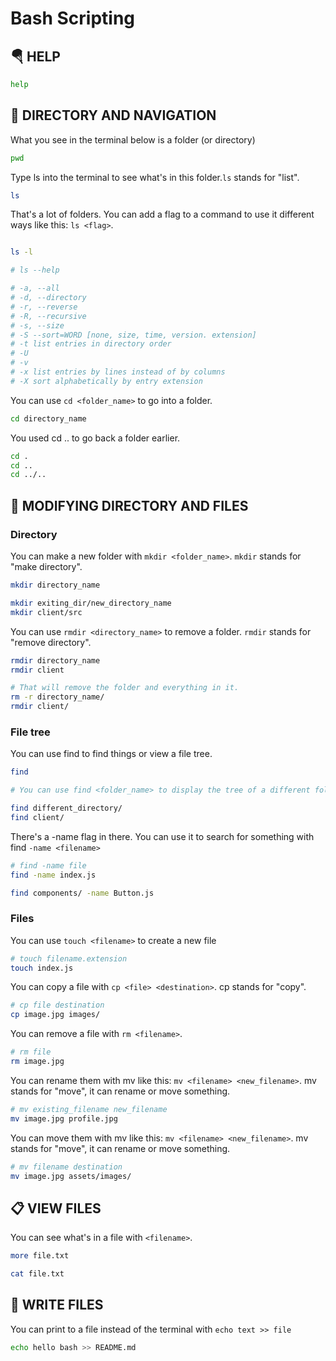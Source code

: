 # Bash Scripting

## 🪂 HELP

```bash
help
```

## 📂 DIRECTORY AND NAVIGATION

What you see in the terminal below is a folder (or directory)

```bash
pwd
```

Type ls into the terminal to see what's in this folder.`ls` stands for "list".

```bash
ls
```

That's a lot of folders. You can add a flag to a command to use it different ways like this: `ls <flag>`.

```bash

ls -l

# ls --help

# -a, --all
# -d, --directory
# -r, --reverse
# -R, --recursive
# -s, --size
# -S --sort=WORD [none, size, time, version. extension]
# -t list entries in directory order
# -U
# -v
# -x list entries by lines instead of by columns
# -X sort alphabetically by entry extension

```

You can use `cd <folder_name>` to go into a folder.

```bash
cd directory_name
```

You used cd .. to go back a folder earlier.

```bash
cd .
cd ..
cd ../..
```

## 📐 MODIFYING DIRECTORY AND FILES

### **Directory**

You can make a new folder with `mkdir <folder_name>`. `mkdir` stands for "make directory".

```bash
mkdir directory_name

mkdir exiting_dir/new_directory_name
mkdir client/src
```

You can use `rmdir <directory_name>` to remove a folder. `rmdir` stands for "remove directory".

```bash
rmdir directory_name
rmdir client

# That will remove the folder and everything in it.
rm -r directory_name/
rmdir client/
```

### **File tree**

You can use find to find things or view a file tree.

```bash
find

# You can use find <folder_name> to display the tree of a different folder.

find different_directory/
find client/
```

There's a -name flag in there. You can use it to search for something with find `-name <filename>`

```bash
# find -name file
find -name index.js

find components/ -name Button.js
```

### **Files**

You can use `touch <filename>` to create a new file

```bash
# touch filename.extension
touch index.js
```

You can copy a file with `cp <file> <destination>`. cp stands for "copy".

```bash
# cp file destination
cp image.jpg images/
```

You can remove a file with `rm <filename>`.

```bash
# rm file
rm image.jpg
```

You can rename them with mv like this: `mv <filename> <new_filename>`. mv stands for "move", it can rename or move something.

```bash
# mv existing_filename new_filename
mv image.jpg profile.jpg
```

You can move them with mv like this: `mv <filename> <new_filename>`. mv stands for "move", it can rename or move something.

```bash
# mv filename destination
mv image.jpg assets/images/
```

## 📋 VIEW FILES

You can see what's in a file with `<filename>`.

```bash
more file.txt
```

```bash
cat file.txt
```

## 📝 WRITE FILES

You can print to a file instead of the terminal with `echo text >> file`

```bash
echo hello bash >> README.md
```
